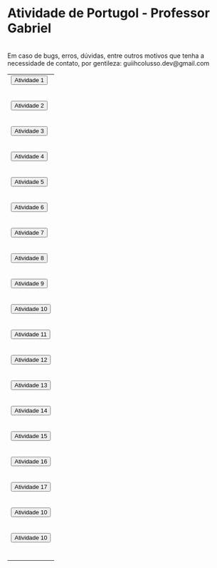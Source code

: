 # Atividade de Portugol - Professor Gabriel


<html>
<head>
</head>
<body>
<table>
<tr>
 <td>
<a href="https://raw.githubusercontent.com/guiihcolusso/AtividadePortugol/main/Atividade%201.por"><button>Atividade 1</button>
<br></br>

<a href="https://raw.githubusercontent.com/guiihcolusso/AtividadePortugol/main/Atividade%202.por"><button>Atividade 2</button>
<br></br>

<a href="https://raw.githubusercontent.com/guiihcolusso/AtividadePortugol/main/Atividade%203.por"><button>Atividade 3</button>
<br></br>

<a href="https://raw.githubusercontent.com/guiihcolusso/AtividadePortugol/main/Atividade%204.por"><button>Atividade 4</button>
<br></br>

<a href="https://raw.githubusercontent.com/guiihcolusso/AtividadePortugol/main/Atividade%205.por"><button>Atividade 5</button>
<br></br>

<a href="https://raw.githubusercontent.com/guiihcolusso/AtividadePortugol/main/Atividade%206.por"><button>Atividade 6</button>
<br></br>

<a href="https://raw.githubusercontent.com/guiihcolusso/AtividadePortugol/main/Atividade%207.por"><button>Atividade 7</button>
<br></br>

<a href="https://raw.githubusercontent.com/guiihcolusso/AtividadePortugol/main/Atividade%208.por"><button>Atividade 8</button>
<br></br>

<a href="https://raw.githubusercontent.com/guiihcolusso/AtividadePortugol/main/Atividade%209.por"><button>Atividade 9</button>
<br></br>

<a href="https://raw.githubusercontent.com/guiihcolusso/AtividadePortugol/main/Atividade%2010.por"><button>Atividade 10</button>
<br></br>

<a href="https://raw.githubusercontent.com/guiihcolusso/AtividadePortugol/main/Atividade%2011.por"><button>Atividade 11</button>
<br></br>

<a href="https://raw.githubusercontent.com/guiihcolusso/AtividadePortugol/main/Atividade%2012.por"><button>Atividade 12</button>
<br></br>

<a href="https://raw.githubusercontent.com/guiihcolusso/AtividadePortugol/main/Atividade%2013.por"><button>Atividade 13</button>
<br></br>

<a href="https://raw.githubusercontent.com/guiihcolusso/AtividadePortugol/main/Atividade%2014.por"><button>Atividade 14</button>
<br></br>

<a href="https://raw.githubusercontent.com/guiihcolusso/AtividadePortugol/main/Atividade%2015.por"><button>Atividade 15</button>
<br></br>

<a href="https://raw.githubusercontent.com/guiihcolusso/AtividadePortugol/main/Atividade%2016.por"><button>Atividade 16</button>
<br></br>

<a href="https://raw.githubusercontent.com/guiihcolusso/AtividadePortugol/main/Atividade%2017.porr"><button>Atividade 17</button>
<br></br>

<a href="https://raw.githubusercontent.com/guiihcolusso/AtividadePortugol/main/Atividade%2010.por"><button>Atividade 10</button>
<br></br>

<a href="https://raw.githubusercontent.com/guiihcolusso/AtividadePortugol/main/Atividade%2010.por"><button>Atividade 10</button>
<br></br>

 </tr>
<br> Em caso de bugs, erros, dúvidas, entre outros motivos que tenha a necessidade de contato, por gentileza: guiihcolusso.dev@gmail.com </br>

</table>
</body>
